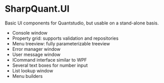 SharpQuant.UI
==========================

Basic UI components for Quantstudio, but usable on a stand-alone basis.

- Console window
- Property grid: supports validation and repositories
- Menu treeview: fully parameterizable treeview 
- Error manager window
- User message window
- ICommand interface similar to WPF
- Several text boxes for number input
- List lookup window
- Menu builders
